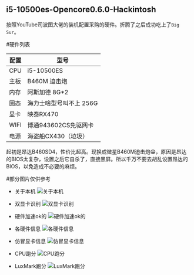## i5-10500es-Opencore0.6.0-Hackintosh
按照YouTube司波图大佬的装机配置采购的硬件。折腾了之后成功吃上了`Big Sur`。

#硬件列表

|  配置   | 型号  |
|  ----  | ----  |
| CPU  | i5-10500ES |
| 主板  | B460M 迫击炮 |
| 内存  | 阿斯加德 8G*2 |
| 固态  | 海力士啥型号叫不上 256G  |
| 显卡  | 映泰RX470  |
| WIFI  | 博通943602CS免驱网卡  |
| 电源  | 海盗船CX430（垃圾）  |


起初是昂达B460SD4，性价比超高。现换成微星B460M迫击炮😁，原因是昂达的BIOS太复杂，设置之后它自杀了，直接黑屏。所以千万不要去胡乱设置昂达的BIOS，以免造成不必要的麻烦。



#部分图片仅供参考

* 关于本机
![关于本机](https://raw.githubusercontent.com/AndroidDeals/i510500es-MSIB460m-Mortar-Hackintosh/screenshots/screenshots/1.png)

* 双显卡识别
![双显卡识别](https://raw.githubusercontent.com/AndroidDeals/i510500es-MSIB460m-Mortar-Hackintosh/screenshots/screenshots/2.png)

* 硬件加速ok的
![硬件加速ok的](https://raw.githubusercontent.com/AndroidDeals/i510500es-MSIB460m-Mortar-Hackintosh/screenshots/screenshots/3.png)

* 各硬件信息
![各硬件信息](https://raw.githubusercontent.com/AndroidDeals/i510500es-MSIB460m-Mortar-Hackintosh/screenshots/screenshots/4.png)

* 仿冒显卡信息
![仿冒显卡信息](https://raw.githubusercontent.com/AndroidDeals/i510500es-MSIB460m-Mortar-Hackintosh/screenshots/screenshots/5.png)

* CPU跑分
![CPU跑分](https://raw.githubusercontent.com/AndroidDeals/i510500es-MSIB460m-Mortar-Hackintosh/screenshots/screenshots/cpu.png)

* LuxMark跑分
![LuxMark跑分](https://raw.githubusercontent.com/AndroidDeals/i510500es-MSIB460m-Mortar-Hackintosh/screenshots/screenshots/lux.png)
